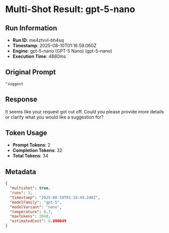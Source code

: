 # Multi-Shot Result: gpt-5-nano

## Run Information
- **Run ID**: me4ztvvl-bh4sq
- **Timestamp**: 2025-08-10T01:16:59.060Z
- **Engine**: gpt-5-nano (GPT-5 Nano) (gpt-5-nano)
- **Execution Time**: 4880ms

## Original Prompt
```
"suggest
```

## Response
It seems like your request got cut off. Could you please provide more details or clarify what you would like a suggestion for?


## Token Usage
- **Prompt Tokens**: 2
- **Completion Tokens**: 32
- **Total Tokens**: 34


## Metadata
```json
{
  "multishot": true,
  "runs": 1,
  "timestamp": "2025-08-10T01:16:49.248Z",
  "modelFamily": "gpt-5",
  "modelVariant": "nano",
  "temperature": 0.7,
  "maxTokens": 2048,
  "estimatedCost": 0.000049
}
```

